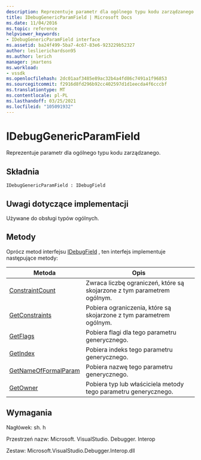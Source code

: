 ```yaml
---
description: Reprezentuje parametr dla ogólnego typu kodu zarządzanego.
title: IDebugGenericParamField | Microsoft Docs
ms.date: 11/04/2016
ms.topic: reference
helpviewer_keywords:
- IDebugGenericParamField interface
ms.assetid: ba24f499-5ba7-4c67-83e6-923229b52327
author: leslierichardson95
ms.author: lerich
manager: jmartens
ms.workload:
- vssdk
ms.openlocfilehash: 2dc01aaf3485e89ac32b4a4fd86c7491a1f96853
ms.sourcegitcommit: f2916d8fd296b92cc402597d1d1eecda4f6cccbf
ms.translationtype: MT
ms.contentlocale: pl-PL
ms.lasthandoff: 03/25/2021
ms.locfileid: "105091932"
---
```

# <a name="idebuggenericparamfield"></a>IDebugGenericParamField
Reprezentuje parametr dla ogólnego typu kodu zarządzanego.

## <a name="syntax"></a>Składnia

```
IDebugGenericParamField : IDebugField
```

## <a name="notes-for-implementers"></a>Uwagi dotyczące implementacji
 Używane do obsługi typów ogólnych.

## <a name="methods"></a>Metody
 Oprócz metod interfejsu [IDebugField](../../../extensibility/debugger/reference/idebugfield.md) , ten interfejs implementuje następujące metody:

|Metoda|Opis|
|------------|-----------------|
|[ConstraintCount](../../../extensibility/debugger/reference/idebuggenericparamfield-constraintcount.md)|Zwraca liczbę ograniczeń, które są skojarzone z tym parametrem ogólnym.|
|[GetConstraints](../../../extensibility/debugger/reference/idebuggenericparamfield-getconstraints.md)|Pobiera ograniczenia, które są skojarzone z tym parametrem ogólnym.|
|[GetFlags](../../../extensibility/debugger/reference/idebuggenericparamfield-getflags.md)|Pobiera flagi dla tego parametru generycznego.|
|[GetIndex](../../../extensibility/debugger/reference/idebuggenericparamfield-getindex.md)|Pobiera indeks tego parametru generycznego.|
|[GetNameOfFormalParam](../../../extensibility/debugger/reference/idebuggenericparamfield-getnameofformalparam.md)|Pobiera nazwę tego parametru generycznego.|
|[GetOwner](../../../extensibility/debugger/reference/idebuggenericparamfield-getowner.md)|Pobiera typ lub właściciela metody tego parametru generycznego.|

## <a name="requirements"></a>Wymagania
 Nagłówek: sh. h

 Przestrzeń nazw: Microsoft. VisualStudio. Debugger. Interop

 Zestaw: Microsoft.VisualStudio.Debugger.Interop.dll
